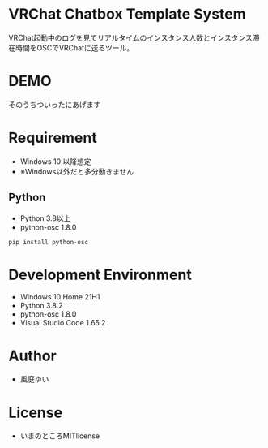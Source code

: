 # VRChat Chatbox Template System

VRChat起動中のログを見てリアルタイムのインスタンス人数とインスタンス滞在時間をOSCでVRChatに送るツール。


# DEMO

そのうちついったにあげます


# Requirement

* Windows 10 以降想定
* ※Windows以外だと多分動きません


## Python

* Python 3.8以上
* python-osc 1.8.0

```bash
pip install python-osc
```

# Development Environment

* Windows 10 Home 21H1
* Python 3.8.2
* python-osc 1.8.0
* Visual Studio Code 1.65.2  


# Author

* 風庭ゆい

# License

* いまのところMITlicense